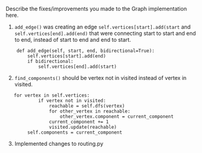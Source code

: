 Describe the fixes/improvements you made to the Graph implementation here.

1. <code>add_edge()</code> was creating an edge <code>self.vertices[start].add(start</code> and <code>self.vertices[end].add(end)</code> that were connecting start to start and end to end, instead of start to end and end to start.

```
    def add_edge(self, start, end, bidirectional=True):
        self.vertices[start].add(end)
        if bidirectional:
            self.vertices[end].add(start)
```


2. <code>find_components()</code> should be vertex not in visited instead of vertex in visited.

```
   for vertex in self.vertices:
            if vertex not in visited:
                reachable = self.dfs(vertex)
                for other_vertex in reachable:
                    other_vertex.component = current_component
                current_component += 1
                visited.update(reachable)
        self.components = current_component
```

3. Implemented changes to routing.py


